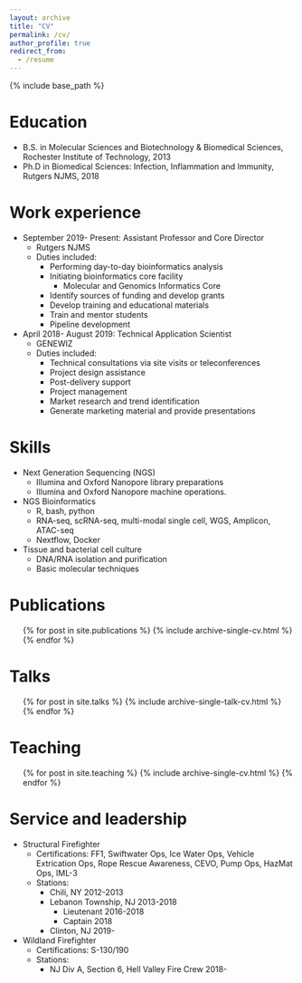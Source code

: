 ```yaml
---
layout: archive
title: "CV"
permalink: /cv/
author_profile: true
redirect_from:
  - /resume
---
```


{% include base_path %}

Education
======
* B.S. in Molecular Sciences and Biotechnology & Biomedical Sciences, Rochester Institute of Technology, 2013
* Ph.D in Biomedical Sciences: Infection, Inflammation and Immunity, Rutgers NJMS, 2018

Work experience
======
* September 2019- Present: Assistant Professor and Core Director
  * Rutgers NJMS
  * Duties included:
    * Performing day-to-day bioinformatics analysis
    * Initiating bioinformatics core facility
      * Molecular and Genomics Informatics Core
    * Identify sources of funding and develop grants
    * Develop training and educational materials
    * Train and mentor students
    * Pipeline development
* April 2018- August 2019: Technical Application Scientist
  * GENEWIZ
  * Duties included: 
    * Technical consultations via site visits or teleconferences
    * Project design assistance
    * Post-delivery support
    * Project management
    * Market research and trend identification
    * Generate marketing material and provide presentations
  
Skills
======
* Next Generation Sequencing (NGS)
  * Illumina and Oxford Nanopore library preparations
  * Illumina and Oxford Nanopore machine operations. 
* NGS Bioinformatics
  * R, bash, python
  * RNA-seq, scRNA-seq, multi-modal single cell, WGS, Amplicon, ATAC-seq
  * Nextflow, Docker
* Tissue and bacterial cell culture
  * DNA/RNA isolation and purification
  * Basic molecular techniques


Publications
======
  <ul>{% for post in site.publications %}
    {% include archive-single-cv.html %}
  {% endfor %}</ul>
  
Talks
======
  <ul>{% for post in site.talks %}
    {% include archive-single-talk-cv.html %}
  {% endfor %}</ul>
  
Teaching
======
  <ul>{% for post in site.teaching %}
    {% include archive-single-cv.html %}
  {% endfor %}</ul>
  
Service and leadership
======
* Structural Firefighter
  * Certifications: FF1, Swiftwater Ops, Ice Water Ops, Vehicle Extrication Ops, Rope Rescue Awareness, CEVO, Pump Ops, HazMat Ops, IML-3
  * Stations:
    * Chili, NY 2012-2013
    * Lebanon Township, NJ 2013-2018
      * Lieutenant 2016-2018
      * Captain 2018
    * Clinton, NJ 2019-
* Wildland Firefighter
  * Certifications: S-130/190
  * Stations:
    * NJ Div A, Section 6, Hell Valley Fire Crew 2018-
